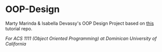 # OOP-Design
Marty Marinda & Isabella Devassy's OOP Design Project based on [this](https://github.com/Tech-at-DU/ACS-1111-Object-Oriented-Programming/blob/master/Lessons/oop_design_challenge.md) tutorial repo.

*For ACS 1111 (Object Oriented Programming) at Dominican University of California*
